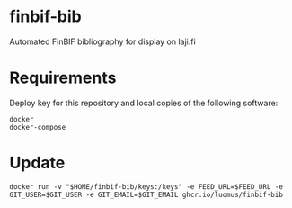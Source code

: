 # finbif-bib
Automated FinBIF bibliography for display on laji.fi

# Requirements
Deploy key for this repository and local copies of the following software:
```
docker
docker-compose
```

# Update
```
docker run -v "$HOME/finbif-bib/keys:/keys" -e FEED_URL=$FEED_URL -e GIT_USER=$GIT_USER -e GIT_EMAIL=$GIT_EMAIL ghcr.io/luomus/finbif-bib
```
